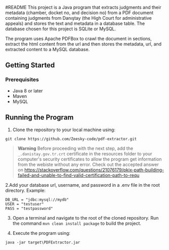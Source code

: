#README
This project is a Java program that extracts judgments and their metadata (chamber, docket no, and decision no) from a PDF document containing judgments from Danıştay (the High Court for administrative appeals) and stores the text and metadata in a database table. The database chosen for this project is SQLite or MySQL.

The program uses Apache PDFBox to crawl the document in sections, extract the html content from the url and then stores the metadata, url, and extracted content to a MySQL database.

## Getting Started
### Prerequisites
- Java 8 or later
- Maven
- MySQL

## Running the Program
1. Clone the repository to your local machine using:

```
git clone https://github.com/Zeesky-code/pdf-extractor.git
```
> **Warning**
> Before proceeding with the next step, add the `_.danistay.gov.tr.crt` certificate in the resources folder to your computer's security certificates to allow the program get information from the webiste without any error.
> Check out the accepted answer on https://stackoverflow.com/questions/21076179/pkix-path-building-failed-and-unable-to-find-valid-certification-path-to-requ


2.Add your database url, username, and password in a .env file in the root directory.
Example:
```
DB_URL = "jdbc:mysql://mydb"
USER = "testuser"
PASS = "testpassword"
```

3. Open a terminal and navigate to the root of the cloned repository.
Run the command `mvn clean install package` to build the project.

4. Execute the program using:
```
java -jar target\PDFExtractor.jar
```


